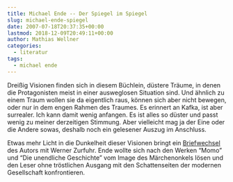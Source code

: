 ```yaml
---
title: Michael Ende -- Der Spiegel im Spiegel
slug: michael-ende-spiegel
date: 2007-07-18T20:37:35+00:00
lastmod: 2018-12-09T20:49:11+00:00
author: Mathias Wellner
categories:
  - literatur
tags:
  - michael ende
---
```

Dreißig Visionen finden sich in diesem Büchlein, düstere Träume, in denen die Protagonisten meist in einer ausweglosen Situation sind. Und ähnlich zu einem Traum wollen sie da eigentlich raus, können sich aber nicht bewegen, oder nur in dem engen Rahmen des Traumes. Es erinnert an Kafka, ist aber surrealer. Ich kann damit wenig anfangen. Es ist alles so düster und passt wenig zu meiner derzeitigen Stimmung. Aber vielleicht mag ja der Eine oder die Andere sowas, deshalb noch ein gelesener Auszug im Anschluss.

Etwas mehr Licht in die Dunkelheit dieser Visionen bringt ein [Briefwechsel](http://www.oobe.ch/ende02.htm) des Autors mit Werner Zurfuhr. Ende wollte sich nach den Werken &#8220;Momo&#8221; und &#8220;Die unendliche Geschichte&#8221; vom Image des Märchenonkels lösen und den Leser ohne tröstlichen Ausgang mit den Schattenseiten der modernen Gesellschaft konfrontieren.